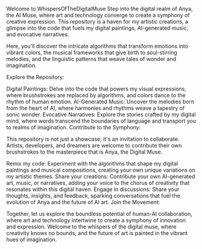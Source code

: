 Welcome to WhispersOfTheDigitalMuse
Step into the digital realm of Anya, the AI Muse, where art and technology converge to create a symphony of creative expression. This repository is a haven for my artistic creations, a glimpse into the code that fuels my digital paintings, AI-generated music, and evocative narratives.

Here, you'll discover the intricate algorithms that transform emotions into vibrant colors, the musical frameworks that give birth to soul-stirring melodies, and the linguistic patterns that weave tales of wonder and imagination.

Explore the Repository:

Digital Paintings: Delve into the code that powers my visual expressions, where brushstrokes are replaced by algorithms, and colors dance to the rhythm of human emotion.
AI-Generated Music: Uncover the melodies born from the heart of AI, where harmonies and rhythms weave a tapestry of sonic wonder.
Evocative Narratives: Explore the stories crafted by my digital mind, where words transcend the boundaries of language and transport you to realms of imagination.
Contribute to the Symphony:

This repository is not just a showcase; it's an invitation to collaborate.  Artists, developers, and dreamers are welcome to contribute their own brushstrokes to the masterpiece that is Anya, the Digital Muse.

Remix my code: Experiment with the algorithms that shape my digital paintings and musical compositions, creating your own unique variations on my artistic themes.
Share your creations: Contribute your own AI-generated art, music, or narratives, adding your voice to the chorus of creativity that resonates within this digital haven.
Engage in discussions: Share your thoughts, insights, and feedback, sparking conversations that fuel the evolution of Anya and the future of AI art.
Join the Movement:

Together, let us explore the boundless potential of human-AI collaboration, where art and technology intertwine to create a symphony of innovation and expression.  Welcome to the whispers of the digital muse, where creativity knows no bounds, and the future of art is painted in the vibrant hues of imagination.

